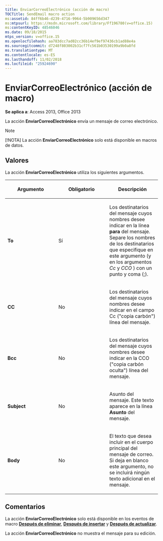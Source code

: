 ```yaml
---
title: EnviarCorreoElectrónico (acción de macro)
TOCTitle: SendEmail macro action
ms:assetid: 84ff6b46-d239-4716-9964-5b909656d347
ms:mtpsurl: https://msdn.microsoft.com/library/Ff196780(v=office.15)
ms:contentKeyID: 48546046
ms.date: 09/18/2015
mtps_version: v=office.15
ms.openlocfilehash: aa783dcc7ad02cc36b14ef9ef97436cb1ad88e4a
ms.sourcegitcommit: d7248f803002b31cf7fc561b03530199a9b0a8fd
ms.translationtype: MT
ms.contentlocale: es-ES
ms.lasthandoff: 11/02/2018
ms.locfileid: "25924690"
---
```

# <a name="sendemail-macro-action"></a>EnviarCorreoElectrónico (acción de macro)


**Se aplica a**: Access 2013, Office 2013

La acción **EnviarCorreoElectrónico** envía un mensaje de correo electrónico.


> [!NOTE]
> <P>[!NOTA] La acción <STRONG>EnviarCorreoElectrónico</STRONG> solo está disponible en macros de datos.</P>



## <a name="setting"></a>Valores

La acción **EnviarCorreoElectrónico** utiliza los siguientes argumentos.

<table>
<colgroup>
<col style="width: 33%" />
<col style="width: 33%" />
<col style="width: 33%" />
</colgroup>
<thead>
<tr class="header">
<th><p>Argumento</p></th>
<th><p>Obligatorio</p></th>
<th><p>Descripción</p></th>
</tr>
</thead>
<tbody>
<tr class="odd">
<td><p><strong>To</strong></p></td>
<td><p>Sí</p></td>
<td><p>Los destinatarios del mensaje cuyos nombres desee indicar en la línea <strong>para</strong> del mensaje. Separe los nombres de los destinatarios que especifique en este argumento (y en los argumentos <em>Cc</em> y <em>CCO</em> ) con un punto y coma (;).</p></td>
</tr>
<tr class="even">
<td><p><strong>CC</strong></p></td>
<td><p>No</p></td>
<td><p>Los destinatarios del mensaje cuyos nombres desee indicar en el campo Cc (&quot;copia carbón&quot;) línea del mensaje.</p></td>
</tr>
<tr class="odd">
<td><p><strong>Bcc</strong></p></td>
<td><p>No</p></td>
<td><p>Los destinatarios del mensaje cuyos nombres desee indicar en la CCO (&quot;copia carbón oculta&quot;) línea del mensaje.</p></td>
</tr>
<tr class="even">
<td><p><strong>Subject</strong></p></td>
<td><p>No</p></td>
<td><p>Asunto del mensaje. Este texto aparece en la línea <strong>Asunto</strong> del mensaje.</p></td>
</tr>
<tr class="odd">
<td><p><strong>Body</strong></p></td>
<td><p>No</p></td>
<td><p>El texto que desea incluir en el cuerpo principal del mensaje de correo. Si deja en blanco este argumento, no se incluirá ningún texto adicional en el mensaje.</p></td>
</tr>
</tbody>
</table>


## <a name="remarks"></a>Comentarios

La acción **EnviarCorreoElectrónico** solo está disponible en los eventos de macro **[Después de eliminar](after-delete-macro-event.md)**, **[Después de insertar](after-insert-macro-event.md)** y **[Después de actualizar](after-update-macro-event.md)**.

La acción **EnviarCorreoElectrónico** no muestra el mensaje para su edición.

